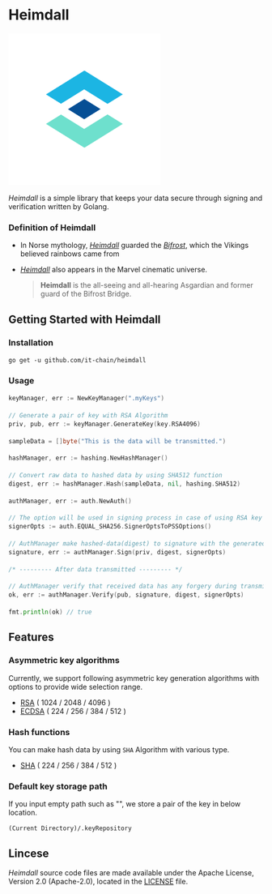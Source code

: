 # Heimdall

<img src="./logo.png" width="300" height="300">

*Heimdall* is a simple library that keeps your data secure through signing and verification written by Golang.

### Definition of Heimdall

- In Norse mythology, *[Heimdall](https://en.wikipedia.org/wiki/Heimdallr)* guarded the [*Bifrost*](https://en.wikipedia.org/wiki/Bifröst), which the Vikings believed rainbows came from

- *[Heimdall](http://marvelcinematicuniverse.wikia.com/wiki/Heimdall)* also appears in the Marvel cinematic universe.

  > **Heimdall** is the all-seeing and all-hearing Asgardian and former guard of the Bifrost Bridge.



## Getting Started with Heimdall

### Installation

```
go get -u github.com/it-chain/heimdall
```

### Usage

```Go
keyManager, err := NewKeyManager(".myKeys")

// Generate a pair of key with RSA Algorithm
priv, pub, err := keyManager.GenerateKey(key.RSA4096)

sampleData = []byte("This is the data will be transmitted.")

hashManager, err := hashing.NewHashManager()

// Convert raw data to hashed data by using SHA512 function
digest, err := hashManager.Hash(sampleData, nil, hashing.SHA512)

authManager, err := auth.NewAuth()

// The option will be used in signing process in case of using RSA key
signerOpts := auth.EQUAL_SHA256.SignerOptsToPSSOptions()

// AuthManager make hashed-data(digest) to signature with the generated private key
signature, err := authManager.Sign(priv, digest, signerOpts)

/* --------- After data transmitted --------- */

// AuthManager verify that received data has any forgery during transmitting process
ok, err := authManager.Verify(pub, signature, digest, signerOpts)

fmt.println(ok) // true
```

## Features 

### Asymmetric key algorithms

Currently, we support following asymmetric key generation algorithms with options to provide wide selection range.
- [RSA](https://en.wikipedia.org/wiki/RSA) ( 1024 / 2048 / 4096 )
- [ECDSA](https://en.wikipedia.org/wiki/ECDSA) ( 224 / 256 / 384 / 512 )

### Hash functions

You can make hash data by using `SHA` Algorithm with various type.

- [SHA](https://en.wikipedia.org/wiki/Secure_Hash_Algorithms) ( 224 / 256 / 384 / 512 )

### Default key storage path
If you input empty path such as "", we store a pair of the key in below location.

```
(Current Directory)/.keyRepository
```

## Lincese

*Heimdall* source code files are made available under the Apache License, Version 2.0 (Apache-2.0), located in the [LICENSE](LICENSE) file.

